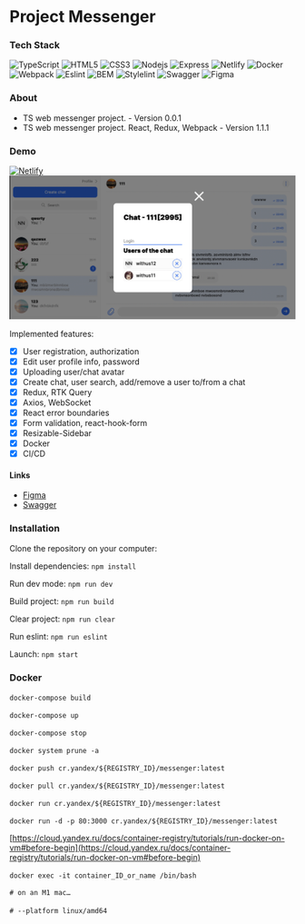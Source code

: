 
# Project Messenger
### Tech Stack
![TypeScript](https://img.shields.io/badge/-JavaScript-black?style=flat-square&logo=typescript)
![HTML5](https://img.shields.io/badge/-HTML5-black?style=flat-square&logo=html5&logoColor=white)
![CSS3](https://img.shields.io/badge/-CSS3-black?style=flat-square&logo=css3)
![Nodejs](https://img.shields.io/badge/-Nodejs-black?style=flat-square&logo=Node.js)
![Express](https://img.shields.io/badge/-Express-black?style=flat-square&logo=express)
![Netlify](https://img.shields.io/badge/-Netlify-black?style=flat-square&logo=netlify)
![Docker](https://img.shields.io/badge/-Docker-black?style=flat-square&logo=docker)
![Webpack](https://img.shields.io/badge/-Webpack-black?style=flat-square&logo=webpack)
![Eslint](https://img.shields.io/badge/-Eslint-black?style=flat-square&logo=eslint)
![BEM](https://img.shields.io/badge/-BEM-black?style=flat-square&logo=bem)
![Stylelint](https://img.shields.io/badge/-Stylelint-black?style=flat-square&logo=stylelint)
![Swagger](https://img.shields.io/badge/-Swagger-black?style=flat-square&logo=swagger)
![Figma](https://img.shields.io/badge/-Figma-black?style=flat-square&logo=figma)

### About
* TS web messenger project. - Version 0.0.1
* TS web messenger project. React, Redux, Webpack - Version 1.1.1

### Demo
[![Netlify](https://img.shields.io/badge/-Netlify-black?style=flat-square&logo=netlify)](https://velvety-babka-2aac37.netlify.app/)
![Alt-text](https://github.com/bmazurme/messenger/blob/main/src/images/cover.png "demo")


Implemented features:
- [X] User registration, authorization
- [X] Edit user profile info, password
- [X] Uploading user/chat avatar
- [X] Create chat, user search, add/remove a user to/from a chat
- [X] Redux, RTK Query
- [X] Axios, WebSocket
- [X] React error boundaries
- [X] Form validation, react-hook-form
- [X] Resizable-Sidebar
- [X] Docker
- [X] CI/CD

#### Links
- [Figma](https://www.figma.com/file/24EUnEHGEDNLdOcxg7ULwV/Chat?node-id=0%3A1)
- [Swagger](https://ya-praktikum.tech/api/v2/swagger/)

### Installation
Clone the repository on your computer:

Install dependencies: `npm install`

Run dev mode: `npm run dev`

Build project: `npm run build`

Clear project: `npm run clear`

Run eslint: `npm run eslint`

Launch: `npm start`

### Docker

`docker-compose build`

`docker-compose up`

`docker-compose stop`

`docker system prune -a`

`docker push cr.yandex/${REGISTRY_ID}/messenger:latest`

`docker pull cr.yandex/${REGISTRY_ID}/messenger:latest`

`docker run cr.yandex/${REGISTRY_ID}/messenger:latest`

`docker run -d -p 80:3000 cr.yandex/${REGISTRY_ID}/messenger:latest`

[https://cloud.yandex.ru/docs/container-registry/tutorials/run-docker-on-vm#before-begin](https://cloud.yandex.ru/docs/container-registry/tutorials/run-docker-on-vm#before-begin)

`docker exec -it container_ID_or_name /bin/bash`

```
# on an M1 mac…

# --platform linux/amd64
```
